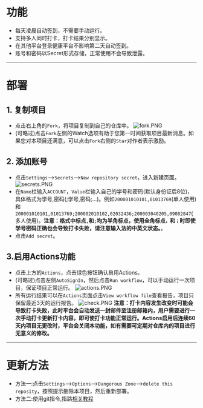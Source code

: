 # 功能
  * 每天凌晨自动签到，不需要手动运行。
  * 支持多人同时打卡，打卡结果分别显示。
  * 在其他平台登录健康平台不影响第二天自动签到。
  * 账号和密码以Secret形式存储，正常使用不会导致泄露。  
---  
# 部署
## 1. 复制项目
   * 点击右上角的`Fork`，将项目复制到自己的仓库中。
   ![fork.PNG](https://i.loli.net/2020/11/24/2hTtGldiZF9B7DX.png)
   * (可略过)点击`Fork`左侧的Watch选项有助于您第一时间获取项目最新消息。如果您对本项目还满意，可以点击`Fork`右侧的`Star`对作者表示激励。  
## 2. 添加账号
   * 点击`Settings`-->`Secrets`-->`New repository secret`，进入新建页面。
   ![secrets.PNG](https://i.loli.net/2020/11/24/mIWLRTzUJxuiMHa.png)
   * 在`Name`栏输入`ACCOUNT`，`Value`栏输入自己的学号和密码(默认身份证后8位)，具体格式为学号,密码(;学号,密码;...)。例如`200001010101,01013769`(单人使用)和`200001010101,01013769;200002010102,02032436;200003040205,09082847`(多人使用)。**注意：格式中标点`,`和`;`均为半角标点，使用全角标点`，`和`；`时即使学号密码正确也会导致打卡失败，请注意输入法的中英文状态。**。
   * 点击`Add secret`。
## 3.启用Actions功能
   * 点击上方的`Actions`，点击绿色按钮确认启用Actions。
   * (可略过)点击左侧`AutoSignIn`，然后点击`Run workflow`，可以手动运行一次项目，保证项目正常运行。
   ![actions.PNG](https://i.loli.net/2020/11/24/HrQoCwFkgcAYjps.png)
   * 所有运行结果可以在`Actions`页面点击`View workflow file`查看报告，项目只保留最近3天的运行报告。
   ![check.PNG](https://i.loli.net/2020/11/24/GUEgdrmpIAxlPW5.png)
**注意：打卡内容发生改变时可能会导致打卡失败，此时平台会自动发送一封邮件至注册邮箱内，用户需要进行一次手动打卡更新打卡内容，即可使打卡功能正常运行。Actions启用后连续60天内项目无更改时，平台会关闭本功能，如有需要可定期对仓库内的项目进行无意义的修改。**  
---
# 更新方法
   * 方法一:点击`Settings`-->`Options`-->`Dangerous Zone`-->`delete this reposity`，按照提示删除本项目，然后重新部署。
   * 方法二:使用git指令,指路[相关教程](https://www.runoob.com/git/git-remote-repo.html)
